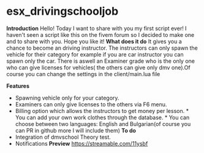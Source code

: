 # esx_drivingschooljob
 **Introduction** Hello! Today I want to share with you my first script ever! I haven't seen a script like this on the fivem forum so I decided to make one and to share with you. Hope you like it! 
 **What does it do** 
It gives you a chance to become an driving instructor. The instructors can only spawn the vehicle for their category for example if you are car instructor you can spawn only the car. There is aswell an Examiner grade who is the only one who can give licenses for vehicles( the others can give only dmv one).Of course you can change the settings in the client/main.lua file 

  **Features** 
* Spawning vehicle only for your category. 
* Examiners can only give licenses to the others via F6 menu. 
* Billing option which allows the instructors to get money per lesson. * You can add your own work clothes through the database. * You can choose between two languages: English and Bulgarian(of course you can PR in github more  I will include them) 
 **To do** 
* Integration of dmvschool Theory test. 
* Notifications 
 **Preview** https://streamable.com/11ysbf
